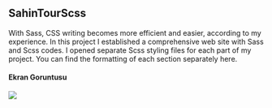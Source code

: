 <h2>SahinTourScss</h2>

<p>With Sass, CSS writing becomes more efficient and easier, according to my experience. 
In this project I established a comprehensive web site with Sass and Scss codes. I opened separate 
Scss styling files for each part of my project. You can find the formatting of each section separately here.</p>

<h4>Ekran Goruntusu</h4>

![](Kısatanıtım.gif)
